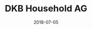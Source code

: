 ---
title:          "DKB Household AG"
date:           "2018-07-05"
draft:          false
robotsExclude:  true
---